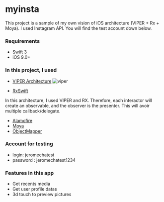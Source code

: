 # myinsta

This project is a sample of my own vision of iOS architecture (VIPER + Rx + Moya). I used Instagram API. You will find the test account down below.

### Requirements
* Swift 3
* iOS 9.0+

### In this project, I used
* [VIPER Architecture](https://www.objc.io/issues/13-architecture/viper/)
![viper](https://cdn-images-1.medium.com/max/800/1*0pN3BNTXfwKbf08lhwutag.png)

* [RxSwift](http://reactivex.io/)

In this architecture, I used VIPER and RX. Therefore, each interactor will create an observable, and the observer is the presenter.
This will avoir multiple callback/delegate.

* [Alamofire](https://github.com/Alamofire/Alamofire)
* [Moya](https://github.com/Moya/Moya)
* [ObjectMapper](https://github.com/Hearst-DD/ObjectMapper)


### Account for testing
* login: jeromechatest
* password : jeromechatest1234

### Features in this app
* Get recents media
* Get user profile datas
* 3d touch to preview pictures
